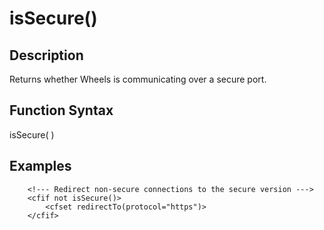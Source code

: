 # isSecure()

## Description
Returns whether Wheels is communicating over a secure port.

## Function Syntax
isSecure(  )



## Examples
	
		<!--- Redirect non-secure connections to the secure version --->
		<cfif not isSecure()>
			<cfset redirectTo(protocol="https")>
		</cfif>
